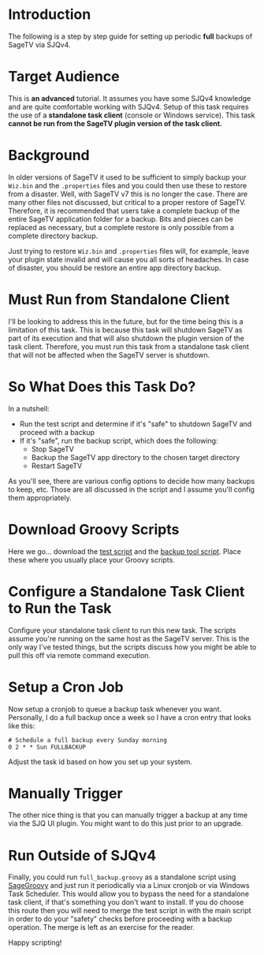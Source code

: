 

# Introduction #

The following is a step by step guide for setting up periodic **full** backups of SageTV via SJQv4.

# Target Audience #

This is **an advanced** tutorial.  It assumes you have some SJQv4 knowledge and are quite comfortable working with SJQv4.  Setup of this task requires the use of a **standalone task client** (console or Windows service).  This task **cannot be run from the SageTV plugin version of the task client.**

# Background #

In older versions of SageTV it used to be sufficient to simply backup your `Wiz.bin` and the `.properties` files and you could then use these to restore from a disaster.  Well, with SageTV v7 this is no longer the case.  There are many other files not discussed, but critical to a proper restore of SageTV.  Therefore, it is recommended that users take a complete backup of the entire SageTV application folder for a backup.  Bits and pieces can be replaced as necessary, but a complete restore is only possible from a complete directory backup.

Just trying to restore `Wiz.bin` and `.properties` files will, for example, leave your plugin state invalid and will cause you all sorts of headaches.  In case of disaster, you should be restore an entire app directory backup.

# Must Run from Standalone Client #

I'll be looking to address this in the future, but for the time being this is a limitation of this task.  This is because this task will shutdown SageTV as part of its execution and that will also shutdown the plugin version of the task client.  Therefore, you must run this task from a standalone task client that will not be affected when the SageTV server is shutdown.

# So What Does this Task Do? #

In a nutshell:

  * Run the test script and determine if it's "safe" to shutdown SageTV and proceed with a backup
  * If it's "safe", run the backup script, which does the following:
    * Stop SageTV
    * Backup the SageTV app directory to the chosen target directory
    * Restart SageTV

As you'll see, there are various config options to decide how many backups to keep, etc.  Those are all discussed in the script and I assume you'll config them appropriately.

# Download Groovy Scripts #

Here we go... download the [test script](http://sagetv-addons.googlecode.com/svn/trunk/SJQScripts/full_backup_test.groovy) and the [backup tool script](http://sagetv-addons.googlecode.com/svn/trunk/SJQScripts/full_backup.groovy).  Place these where you usually place your Groovy scripts.

# Configure a Standalone Task Client to Run the Task #

Configure your standalone task client to run this new task.  The scripts assume you're running on the same host as the SageTV server.  This is the only way I've tested things, but the scripts discuss how you might be able to pull this off via remote command execution.

# Setup a Cron Job #

Now setup a cronjob to queue a backup task whenever you want.  Personally, I do a full backup once a week so I have a cron entry that looks like this:

```
# Schedule a full backup every Sunday morning
0 2 * * Sun FULLBACKUP
```

Adjust the task id based on how you set up your system.

# Manually Trigger #

The other nice thing is that you can manually trigger a backup at any time via the SJQ UI plugin.  You might want to do this just prior to an upgrade.

# Run Outside of SJQv4 #

Finally, you could run `full_backup.groovy` as a standalone script using [SageGroovy](Sjq4GroovyIde.md) and just run it periodically via a Linux cronjob or via Windows Task Scheduler.  This would allow you to bypass the need for a standalone task client, if that's something you don't want to install.  If you do choose this route then you will need to merge the test script in with the main script in order to do your "safety" checks before proceeding with a backup operation.  The merge is left as an exercise for the reader.

Happy scripting!